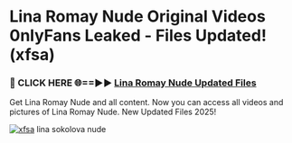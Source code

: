 # Lina Romay Nude Original Videos 0nlyFans Leaked - Files Updated! (xfsa)

<h3>🔴 CLICK HERE 🌐==►► <a href="https://tinyurl.com/yc6ubb5a" rel="nofollow">Lina Romay Nude Updated Files</a></h3>

Get Lina Romay Nude and all content. Now you can access all videos and pictures of Lina Romay Nude. New Updated Files 2025!

[![xfsa](https://i.imgur.com/7eu0CRL.gif)](https://tinyurl.com/yc6ubb5a)
lina sokolova nude